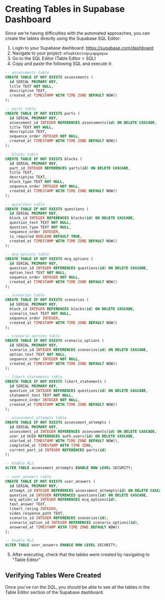 # Creating Tables in Supabase Dashboard

Since we're having difficulties with the automated approaches, you can create the tables directly using the Supabase SQL Editor:

1. Login to your Supabase dashboard: https://supabase.com/dashboard
2. Navigate to your project: `mfeaktevlnqvyapgaqvw`
3. Go to the SQL Editor (Table Editor > SQL)
4. Copy and paste the following SQL and execute it:

```sql
-- assessments table
CREATE TABLE IF NOT EXISTS assessments (
  id SERIAL PRIMARY KEY,
  title TEXT NOT NULL,
  description TEXT,
  created_at TIMESTAMP WITH TIME ZONE DEFAULT NOW()
);

-- parts table
CREATE TABLE IF NOT EXISTS parts (
  id SERIAL PRIMARY KEY,
  assessment_id INTEGER REFERENCES assessments(id) ON DELETE CASCADE,
  title TEXT NOT NULL,
  description TEXT,
  sequence_order INTEGER NOT NULL,
  created_at TIMESTAMP WITH TIME ZONE DEFAULT NOW()
);

-- blocks table
CREATE TABLE IF NOT EXISTS blocks (
  id SERIAL PRIMARY KEY,
  part_id INTEGER REFERENCES parts(id) ON DELETE CASCADE,
  title TEXT,
  description TEXT,
  block_type TEXT NOT NULL,
  sequence_order INTEGER NOT NULL,
  created_at TIMESTAMP WITH TIME ZONE DEFAULT NOW()
);

-- questions table
CREATE TABLE IF NOT EXISTS questions (
  id SERIAL PRIMARY KEY,
  block_id INTEGER REFERENCES blocks(id) ON DELETE CASCADE,
  question_text TEXT NOT NULL,
  question_type TEXT NOT NULL,
  sequence_order INTEGER,
  is_required BOOLEAN DEFAULT TRUE,
  created_at TIMESTAMP WITH TIME ZONE DEFAULT NOW()
);

-- mcq_options table
CREATE TABLE IF NOT EXISTS mcq_options (
  id SERIAL PRIMARY KEY,
  question_id INTEGER REFERENCES questions(id) ON DELETE CASCADE,
  option_text TEXT NOT NULL,
  sequence_order INTEGER NOT NULL,
  created_at TIMESTAMP WITH TIME ZONE DEFAULT NOW()
);

-- scenarios table
CREATE TABLE IF NOT EXISTS scenarios (
  id SERIAL PRIMARY KEY,
  block_id INTEGER REFERENCES blocks(id) ON DELETE CASCADE,
  scenario_text TEXT NOT NULL,
  sequence_order INTEGER,
  created_at TIMESTAMP WITH TIME ZONE DEFAULT NOW()
);

-- scenario_options table
CREATE TABLE IF NOT EXISTS scenario_options (
  id SERIAL PRIMARY KEY,
  scenario_id INTEGER REFERENCES scenarios(id) ON DELETE CASCADE,
  option_text TEXT NOT NULL,
  sequence_order INTEGER NOT NULL,
  created_at TIMESTAMP WITH TIME ZONE DEFAULT NOW()
);

-- likert_statements table
CREATE TABLE IF NOT EXISTS likert_statements (
  id SERIAL PRIMARY KEY,
  question_id INTEGER REFERENCES questions(id) ON DELETE CASCADE,
  statement_text TEXT NOT NULL,
  sequence_order INTEGER NOT NULL,
  created_at TIMESTAMP WITH TIME ZONE DEFAULT NOW()
);

-- assessment_attempts table
CREATE TABLE IF NOT EXISTS assessment_attempts (
  id SERIAL PRIMARY KEY,
  assessment_id INTEGER REFERENCES assessments(id) ON DELETE CASCADE,
  user_id UUID REFERENCES auth.users(id) ON DELETE CASCADE, 
  started_at TIMESTAMP WITH TIME ZONE DEFAULT NOW(),
  completed_at TIMESTAMP WITH TIME ZONE,
  current_part_id INTEGER REFERENCES parts(id)
);

-- Enable RLS
ALTER TABLE assessment_attempts ENABLE ROW LEVEL SECURITY;

-- user_answers table
CREATE TABLE IF NOT EXISTS user_answers (
  id SERIAL PRIMARY KEY,
  attempt_id INTEGER REFERENCES assessment_attempts(id) ON DELETE CASCADE,
  question_id INTEGER REFERENCES questions(id) ON DELETE CASCADE,
  mcq_option_id INTEGER REFERENCES mcq_options(id),
  text_answer TEXT,
  likert_rating INTEGER,
  video_response_path TEXT,
  scenario_id INTEGER REFERENCES scenarios(id),
  scenario_option_id INTEGER REFERENCES scenario_options(id),
  answered_at TIMESTAMP WITH TIME ZONE DEFAULT NOW()
);

-- Enable RLS
ALTER TABLE user_answers ENABLE ROW LEVEL SECURITY;
```

5. After executing, check that the tables were created by navigating to "Table Editor"

## Verifying Tables Were Created

Once you've run the SQL, you should be able to see all the tables in the Table Editor section of the Supabase dashboard. 